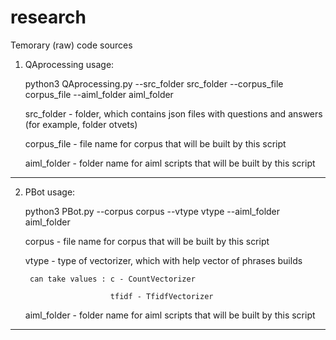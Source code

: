 # research
Temorary (raw) code sources


1. QAprocessing usage:
	
	python3 QAprocessing.py --src_folder src_folder --corpus_file corpus_file --aiml_folder aiml_folder
	
	src_folder - folder, which contains json files with questions and answers (for example, folder otvets)
	
	corpus_file - file name for corpus that will be built by this script
	
	aiml_folder - folder name for aiml scripts that will be built by this script
	
-----------------------------------------------------------------------------------------------------------

2. PBot usage:

	python3 PBot.py --corpus corpus --vtype vtype --aiml_folder aiml_folder
	
	corpus - file name for corpus that will be built by this script
	
	vtype - type of vectorizer, which with help vector of phrases builds
		
		can take values : c - CountVectorizer
		
						  tfidf - TfidfVectorizer
						  
	aiml_folder - folder name for aiml scripts that will be built by this script					  
------------------------------------------------------------------------------------------------------------
